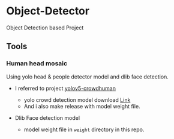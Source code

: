 # Object-Detector
Object Detection based Project






## Tools
### Human head mosaic
Using yolo head & people detector model and dlib face detection.
- I referred to project [yolov5-crowdhuman](https://github.com/deepakcrk/yolov5-crowdhuman) 
  - yolo crowd detection model download [Link](https://drive.google.com/file/d/1gglIwqxaH2iTvy6lZlXuAcMpd_U0GCUb/view)
  - And i also make release with model weight file.

- Dlib Face detection model
  - model weight file in `weight` directory in this repo.
